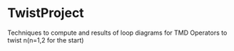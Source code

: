 # TwistProject
Techniques to compute and results of loop diagrams for TMD Operators to twist n(n=1,2 for the start)
